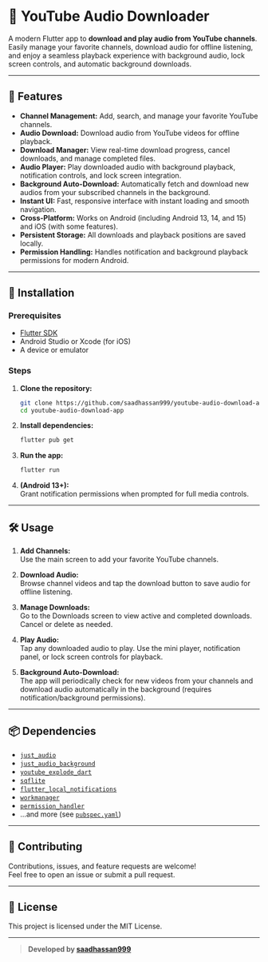 # 🎵 YouTube Audio Downloader

A modern Flutter app to **download and play audio from YouTube channels**. 
Easily manage your favorite channels, download audio for offline listening, and enjoy a seamless playback experience with background audio, lock screen controls, and automatic background downloads.

---

## 🚀 Features

- **Channel Management:** Add, search, and manage your favorite YouTube channels.
- **Audio Download:** Download audio from YouTube videos for offline playback.
- **Download Manager:** View real-time download progress, cancel downloads, and manage completed files.
- **Audio Player:** Play downloaded audio with background playback, notification controls, and lock screen integration.
- **Background Auto-Download:** Automatically fetch and download new audios from your subscribed channels in the background.
- **Instant UI:** Fast, responsive interface with instant loading and smooth navigation.
- **Cross-Platform:** Works on Android (including Android 13, 14, and 15) and iOS (with some features).
- **Persistent Storage:** All downloads and playback positions are saved locally.
- **Permission Handling:** Handles notification and background playback permissions for modern Android.

---

## 📲 Installation

### Prerequisites

- [Flutter SDK](https://flutter.dev/docs/get-started/install)
- Android Studio or Xcode (for iOS)
- A device or emulator

### Steps

1. **Clone the repository:**
   ```sh
   git clone https://github.com/saadhassan999/youtube-audio-download-app.git
   cd youtube-audio-download-app
   ```

2. **Install dependencies:**
   ```sh
   flutter pub get
   ```

3. **Run the app:**
   ```sh
   flutter run
   ```

4. **(Android 13+):**  
   Grant notification permissions when prompted for full media controls.

---

## 🛠️ Usage

1. **Add Channels:**  
   Use the main screen to add your favorite YouTube channels.

2. **Download Audio:**  
   Browse channel videos and tap the download button to save audio for offline listening.

3. **Manage Downloads:**  
   Go to the Downloads screen to view active and completed downloads. Cancel or delete as needed.

4. **Play Audio:**  
   Tap any downloaded audio to play. Use the mini player, notification panel, or lock screen controls for playback.

5. **Background Auto-Download:**  
   The app will periodically check for new videos from your channels and download audio automatically in the background (requires notification/background permissions).

---

## 📦 Dependencies

- [`just_audio`](https://pub.dev/packages/just_audio)
- [`just_audio_background`](https://pub.dev/packages/just_audio_background)
- [`youtube_explode_dart`](https://pub.dev/packages/youtube_explode_dart)
- [`sqflite`](https://pub.dev/packages/sqflite)
- [`flutter_local_notifications`](https://pub.dev/packages/flutter_local_notifications)
- [`workmanager`](https://pub.dev/packages/workmanager)
- [`permission_handler`](https://pub.dev/packages/permission_handler)
- ...and more (see [`pubspec.yaml`](pubspec.yaml))

---

## 🤝 Contributing

Contributions, issues, and feature requests are welcome!  
Feel free to open an issue or submit a pull request.

---

## 📄 License

This project is licensed under the MIT License.

---

> **Developed by [saadhassan999](https://github.com/saadhassan999)**

